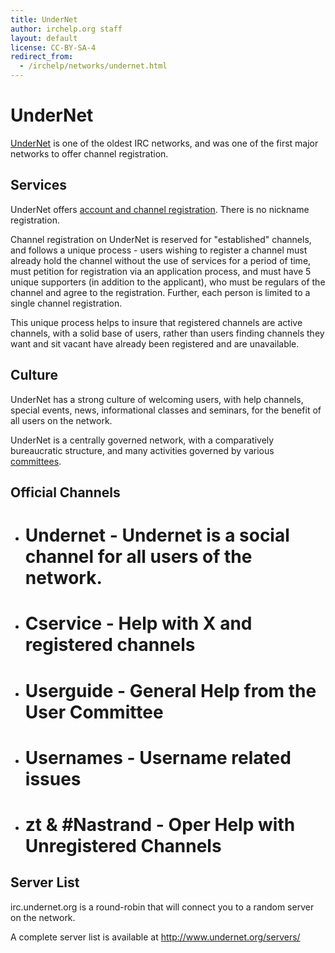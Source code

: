 ```yaml
---
title: UnderNet
author: irchelp.org staff
layout: default
license: CC-BY-SA-4
redirect_from:
  - /irchelp/networks/undernet.html
---
```


# UnderNet

[UnderNet](http://www.undernet.org) is one of the oldest IRC networks, and was one of the first major networks to offer channel registration.

## Services

UnderNet offers [account and channel registration](http://www.undernet.org/services.php). There is no nickname registration.

Channel registration on UnderNet is reserved for "established" channels, and follows a unique process - users wishing to register a channel must already hold the channel without the use of services for a period of time, must petition for registration via an application process, and must have 5 unique supporters (in addition to the applicant), who must be regulars of the channel and agree to the registration. Further, each person is limited to a single channel registration.

This unique process helps to insure that registered channels are active channels, with a solid base of users, rather than users finding channels they want and sit vacant have already been registered and are unavailable.

## Culture

UnderNet has a strong culture of welcoming users, with help channels, special events, news, informational classes and seminars, for the benefit of all users on the network.

UnderNet is a centrally governed network, with a comparatively bureaucratic structure, and many activities governed by various [committees](http://www.undernet.org/committees.php).

## Official Channels

- # Undernet - Undernet is a social channel for all users of the network.

- # Cservice - Help with X and registered channels

- # Userguide - General Help from the User Committee

- # Usernames - Username related issues

- # zt & #Nastrand - Oper Help with Unregistered Channels

## Server List

irc.undernet.org is a round-robin that will connect you to a random server on the network.

A complete server list is available at <http://www.undernet.org/servers/>
